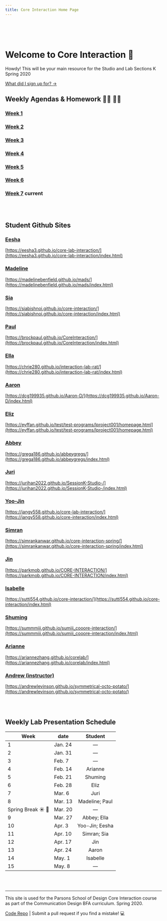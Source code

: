 ```yaml
---
title: Core Interaction Home Page
---
```


<br><br><br>

# Welcome to Core Interaction :wave:

Howdy! This will be your main resource for the Studio and Lab Sections K Spring 2020

[What did I sign up for? →](./info/)

## Weekly Agendas & Homework :woman_technologist: :man_technologist:

### [Week 1](./agendas/week-1)

### [Week 2](./agendas/week-2)

### [Week 3](./agendas/week-3)

### [Week 4](./agendas/week-4)

### [Week 5](./agendas/week-5)

### [Week 6](./agendas/week-6)   



### [Week 7](./agendas/week-7) <span class="current">current</span>
<!--
### [Week 8](./agendas/week-8-disabled)

### [Week 9](./agendas/week-9-disabled)

### [Week 10](./agendas/week-10-disabled)

### [Week 11](./agendas/week-11-disabled)

### [Week 12](./agendas/week-12-disabled)

### [Week 13](./agendas/week-13-disabled)

### [Week 14](./agendas/week-14-disabled)

### [Week 15](./agendas/week-15-disabled) -->

<!-- ::: tip Pro Tip
These will unlock at the beginning of each week. You should make a habbit of reviewing the upcoming week's agenda in advance.
::: -->

<br><br>

## Student Github Sites

### [Eesha](https://github.com/eesha3/core-lab-interaction)

[https://eesha3.github.io/core-lab-interaction/](https://eesha3.github.io/core-lab-interaction/index.html)

### [Madeline](https://github.com/madelinebenfield/mads)

[https://madelinebenfield.github.io/mads/](https://madelinebenfield.github.io/mads/index.html)

### [Sia](https://github.com/siabishnoi/core-interaction)

[https://siabishnoi.github.io/core-interaction/](https://siabishnoi.github.io/core-interaction/index.html)

### [Paul](https://github.com/brockpaul/CoreInteraction)

[https://brockpaul.github.io/CoreInteraction/](https://brockpaul.github.io/CoreInteraction/index.html)

### [Ella](https://github.com/chrie280/interaction-lab-rat)

[https://chrie280.github.io/interaction-lab-rat/](https://chrie280.github.io/interaction-lab-rat/index.html)

### [Aaron](https://github.com/dcg199935/Aaron-D)

[https://dcg199935.github.io/Aaron-D/](https://dcg199935.github.io/Aaron-D/index.html)

### [Eliz](https://github.com/eyffan/test)

[https://eyffan.github.io/test/test-programs/lproject001/homepage.html](https://eyffan.github.io/test/test-programs/lproject001/homepage.html)

### [Abbey](https://github.com/grega186/abbeygregs)

[https://grega186.github.io/abbeygregs/](https://grega186.github.io/abbeygregs/index.html)

### [Juri](https://github.com/JuriHan2022/SessionK-Studio-)

[https://jurihan2022.github.io/SessionK-Studio-/](https://jurihan2022.github.io/SessionK-Studio-/index.html)

### [Yoo-Jin](https://github.com/jangy558/core-interaction)

[https://jangy558.github.io/core-lab-interaction/](https://jangy558.github.io/core-interaction/index.html)

### [Simran](https://github.com/simrankanwar/core-interaction-spring)

[https://simrankanwar.github.io/core-interaction-spring/](https://simrankanwar.github.io/core-interaction-spring/index.html)

### [Jin](https://github.com/ParkMob/CORE-INTERACTION)

[https://parkmob.github.io/CORE-INTERACTION/](https://parkmob.github.io/CORE-INTERACTION/index.html)

### [Isabelle](https://github.com/sutti554/core-interaction)

[https://sutti554.github.io/core-interaction/](https://sutti554.github.io/core-interaction/index.html)

### [Shuming](https://github.com/Summmiii/sumiii_cooore-interaction)

[https://summmiii.github.io/sumiii_cooore-interaction/](https://summmiii.github.io/sumiii_cooore-interaction/index.html)

### [Arianne](https://github.com/ariannezhang/corelab)

[https://ariannezhang.github.io/corelab/](https://ariannezhang.github.io/corelab/index.html)

### [Andrew (instructor)](https://github.com/AndrewLevinson/symmetrical-octo-potato)

[https://andrewlevinson.github.io/symmetrical-octo-potato/](https://andrewlevinson.github.io/symmetrical-octo-potato/)

<br><br>

## Weekly Lab Presentation Schedule

| Week                             | date    |    Student     |
| -------------------------------- | ------- | :------------: |
| 1                                | Jan. 24 |       —        |
| 2                                | Jan. 31 |       —        |
| 3                                | Feb. 7  |       —        |
| 4                                | Feb. 14 |    Arianne     |
| 5                                | Feb. 21 |    Shuming     |
| 6                                | Feb. 28 |      Eliz      |
| 7                                | Mar. 6  |      Juri      |
| 8                                | Mar. 13 | Madeline; Paul |
| Spring Break :sunny: :palm_tree: | Mar. 20 |       —        |
| 9                                | Mar. 27 |  Abbey; Ella   |
| 10                               | Apr. 3  | Yoo-Jin; Eesha |
| 11                               | Apr. 10 |  Simran; Sia   |
| 12                               | Apr. 17 |      Jin       |
| 13                               | Apr. 24 |     Aaron      |
| 14                               | May. 1  |    Isabelle    |
| 15                               | May. 8  |       —        |

<br><br>

---

This site is used for the Parsons School of Design Core Interaction course as part of the Communication Design BFA curriculum. Spring 2020.

[Code Repo](https://github.com/AndrewLevinson/core-interaction-spring-2020) | Submit a pull request if you find a mistake! :computer:
